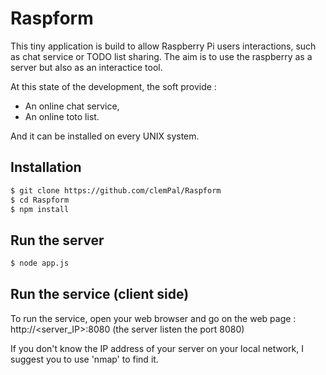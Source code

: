 Raspform
========

This tiny application is build to allow Raspberry Pi users interactions, such as chat service or TODO list sharing. The aim is to use the raspberry as a server but also as an interactice tool.

At this state of the development, the soft provide :
- An online chat service,
- An online toto list.

And it can be installed on every UNIX system.

## Installation

```bash
$ git clone https://github.com/clemPal/Raspform
$ cd Raspform
$ npm install
```

## Run the server

```bash
$ node app.js
```

## Run the service (client side)

To run the service, open your web browser and go on the web page :
http://<server_IP>:8080
(the server listen the port 8080)

If you don't know the IP address of your server on your local network, I suggest you to use 'nmap' to find it.

